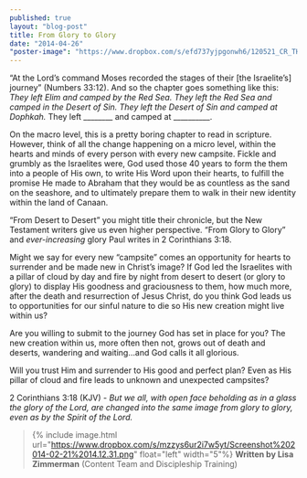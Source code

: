 ```yaml
---
published: true
layout: "blog-post"
title: From Glory to Glory
date: "2014-04-26"
"poster-image": "https://www.dropbox.com/s/efd737yjpgonwh6/120521_CR_THE_EXPERIENCE_0354.jpg"
---
```


“At the Lord’s command Moses recorded the stages of their [the Israelite’s] journey” (Numbers 33:12).  And so the chapter goes something like this:
*They left Elim and camped by the Red Sea.  They left the Red Sea and camped in the Desert of Sin.  They left the Desert of Sin and camped at Dophkah.*
They left ________ and camped at __________.

On the macro level, this is a pretty boring chapter to read in scripture.   However, think of all the change happening on a micro level, within the hearts and minds of every person with every new campsite.  Fickle and grumbly as the Israelites were, God used those 40 years to form the them into a people of His own, to write His Word upon their hearts, to fulfill the promise He made to Abraham that they would be as countless as the sand on the seashore, and to ultimately prepare them to walk in their new identity within the land of Canaan.

“From Desert to Desert” you might title their chronicle, but the New Testament writers give us even higher perspective.  “From Glory to Glory” and *ever-increasing* glory Paul writes in 2 Corinthians 3:18.

Might we say for every new “campsite” comes an opportunity for hearts to surrender and be made new in Christ’s image?  If God led the Israelites with a pillar of cloud by day and fire by night from desert to desert (or glory to glory) to display His goodness and graciousness to them, how much more, after the death and resurrection of Jesus Christ, do you think God leads us to opportunities for our sinful nature to die so His new creation might live within us?

Are you willing to submit to the journey God has set in place for you?  The new creation within us, more often then not, grows out of death and deserts, wandering and waiting…and God calls it all glorious.  

Will you trust Him and surrender to His good and perfect plan?  Even as His pillar of cloud and fire leads to unknown and unexpected campsites?  

2 Corinthians 3:18 (KJV) - 
*But we all, with open face beholding as in a glass the glory of the Lord, are changed into the same image from glory to glory, even as by the Spirit of the Lord.*

>{% include image.html url="https://www.dropbox.com/s/mzzys6ur2i7w5yt/Screenshot%202014-02-21%2014.12.31.png" float="left" width="5"%} **Written by Lisa Zimmerman** (Content Team and Discipleship Training)
